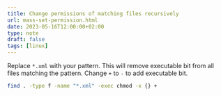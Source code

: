 ```yaml
---
title: Change permissions of matching files recursively
url: mass-set-permission.html
date: 2023-05-16T12:00:00+02:00
type: note
draft: false
tags: [linux]
---
```


Replace `*.xml` with your pattern. This will remove executable bit from all
files matching the pattern. Change `+` to `-` to add executable bit.

```sh
find . -type f -name "*.xml" -exec chmod -x {} +
```

